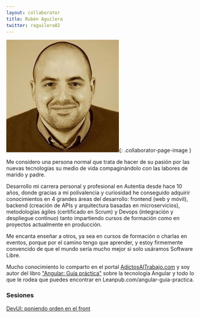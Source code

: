 ```yaml
---
layout: collaborator
title: Rubén Aguilera
twitter: raguilera82
---
```

![Rubén Aguilera](/img/colaboradores/ruben-aguilera.jpg){: .collaborator-page-image }

Me considero una persona normal que trata de hacer de su pasión por las nuevas tecnologías su medio de vida compaginándolo con las labores de marido y padre.

Desarrollo mi carrera personal y profesional en Autentia desde hace 10 años, donde gracias a mi polivalencia y curiosidad he conseguido adquirir conocimientos en 4 grandes áreas del desarrollo: frontend (web y móvil), backend (creación de APIs y arquitectura basadas en microservicios), metodologías ágiles (certificado en Scrum) y Devops (integración y despliegue continuo) tanto impartiendo cursos de formación como en proyectos actualmente en producción.

Me encanta enseñar a otros, ya sea en cursos de formación o charlas en eventos, porque por el camino tengo que aprender, y estoy firmemente convencido de que el mundo sería mucho mejor si solo usáramos Software Libre.

Mucho conocimiento lo comparto en el portal [AdictosAlTrabajo.com](https://www.adictosaltrabajo.com/) y soy autor del libro ["Angular: Guía práctica"](https://leanpub.com/angular-guia-practica) sobre la tecnología Angular y todo lo que le rodea que puedes encontrar en Leanpub.com/angular-guia-practica.

### Sesiones

[DevUI: poniendo orden en el front](/proxima-sesion)
